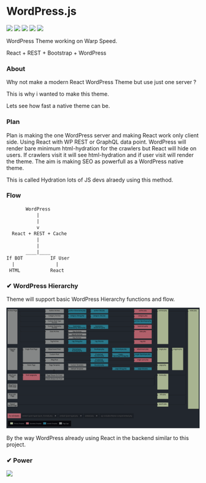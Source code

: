 # WordPress.js


![](https://img.shields.io/badge/Status-Under_Development-orange.svg)
![](https://img.shields.io/badge/WordPress-blue.svg) 
![](https://img.shields.io/badge/JS-yellow.svg)
![](https://img.shields.io/badge/React-yellow.svg)
![](https://img.shields.io/badge/REST-pink.svg)


WordPress Theme working on Warp Speed.

React + REST + Bootstrap + WordPress


### About

Why not make a modern React WordPress Theme but use just one server ?

This is why i wanted to make this theme. 

Lets see how fast a native theme can be.


### Plan
Plan is making the one WordPress server and making React work only client side.
Using React with WP REST or GraphQL data point.
WordPress will render bare minimum html-hydration for the crawlers but React will hide on users.
If crawlers visit it will see html-hydration and if user visit will render the theme. 
The aim is making SEO as powerfull as a WordPress native theme.

This is called Hydration lots of JS devs alraedy using this method.



### Flow
```
       WordPress 
           |
           |
           v
  React + REST + Cache
           |
           |
       ____|____
If BOT          IF User
  |               |
 HTML           React 
```

### ✔ WordPress Hierarchy
Theme will support basic WordPress Hierarchy functions and flow.

![](https://raw.githubusercontent.com/sinanisler/sinanisler/master/WordPress-Hierarchy-v2.png)

By the way WordPress already using React in the backend similar to this project.



### ✔ Power

![](https://user-images.githubusercontent.com/1686324/167460147-a738bf38-7451-4984-acb7-1bc893cce2c3.gif)



